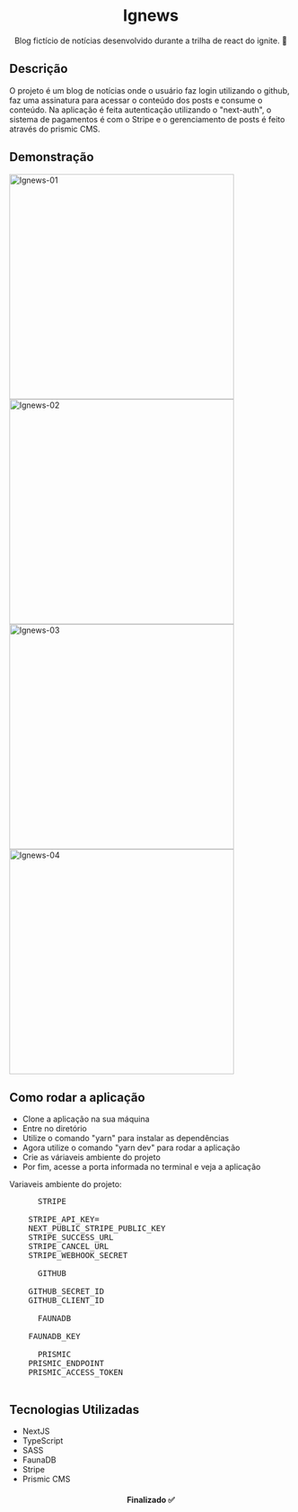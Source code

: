 <h1 align="center">Ignews</h1>

<p align="center">Blog fictício de notícias desenvolvido durante a trilha de react do ignite. 🚀</p>

<h2>Descrição</h2>

<p>O projeto é um blog de notícias onde o usuário faz login utilizando o github, faz uma assinatura para acessar o conteúdo dos posts e consume o conteúdo. Na aplicação é feita autenticação utilizando o "next-auth", o sistema de pagamentos é com o Stripe e o gerenciamento de posts é feito através do prismic CMS.</p>

<h2>Demonstração</h2>
  
  <div>
    <img width="400px" src="https://user-images.githubusercontent.com/86028187/159383016-67e19908-611e-40bf-81a7-1ace5ac4f893.png" alt="Ignews-01">
    <img width="400px" src="https://user-images.githubusercontent.com/86028187/159383026-dfcb6260-5daf-4366-9870-263f97b9fe80.png" alt="Ignews-02">
    <img width="400px" src="https://user-images.githubusercontent.com/86028187/159383044-2834d824-aae5-4a24-b676-143e8602bbd9.png" alt="Ignews-03">
    <img width="400px" src="https://user-images.githubusercontent.com/86028187/159383050-eddda2bc-468b-4154-ac7f-3d311ff891c6.png" alt="Ignews-04">
  </div>
  
 <h2>Como rodar a aplicação</h2/>
  
  <ul>
    <li>Clone a aplicação na sua máquina</li>
    <li>Entre no diretório</li>
    <li>Utilize o comando "yarn" para instalar as dependências</li>
    <li>Agora utilize o comando "yarn dev" para rodar a aplicação</li>
    <li>Crie as váriaveis ambiente do projeto</li>
    <li>Por fim, acesse a porta informada no terminal e veja a aplicação</li>
  </ul>
  
  Variaveis ambiente do projeto: 
  <pre>
      STRIPE

    STRIPE_API_KEY=
    NEXT_PUBLIC_STRIPE_PUBLIC_KEY
    STRIPE_SUCCESS_URL
    STRIPE_CANCEL_URL
    STRIPE_WEBHOOK_SECRET

      GITHUB

    GITHUB_SECRET_ID
    GITHUB_CLIENT_ID

      FAUNADB

    FAUNADB_KEY

      PRISMIC
    PRISMIC_ENDPOINT
    PRISMIC_ACCESS_TOKEN
  </pre>
  
 <h2>Tecnologias Utilizadas</h2>
 
- NextJS
- TypeScript
- SASS
- FaunaDB
- Stripe
- Prismic CMS

<h4 align="center"> 
  Finalizado ✅
</h4>
